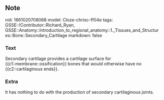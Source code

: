 ## Note
nid: 1661020708068
model: Cloze-chrisc-ff04e
tags: GSSE::!Contributor::Richard_Ryan, GSSE::Anatomy::Introduction_to_regional_anatomy::1._Tissues_and_Structures::Bone::Secondary_Cartilage
markdown: false

### Text
<div class='toggle'>
  Secondary cartilage provides a cartilage surface for
  {{c1::membrane::ossification}} bones that would otherwise have no
  {{c2::cartilaginous ends}}.
</div>

### Extra
<p id="bea636ef-5ccd-4f31-9d41-afc54031c5f2" class="">It has
nothing to do with the production of secondary cartilaginous
joints.
